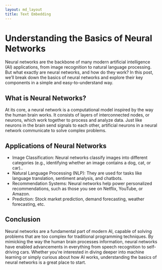 ```yaml
---
layout: md_layout
title: Text Embedding
---
```


# Understanding the Basics of Neural Networks

Neural networks are the backbone of many modern artificial intelligence (AI) applications, from image recognition to natural language processing. But what exactly are neural networks, and how do they work? In this post, we’ll break down the basics of neural networks and explore their key components in a simple and easy-to-understand way.

## What is Neural Networks?

At its core, a neural network is a computational model inspired by the way the human brain works. It consists of layers of interconnected nodes, or neurons, which work together to process and analyze data. Just like neurons in the brain send signals to each other, artificial neurons in a neural network communicate to solve complex problems.

## Applications of Neural Networks

- Image Classification: Neural networks classify images into different categories (e.g., identifying whether an image contains a dog, cat, or car)..
- Natural Language Processing (NLP): They are used for tasks like language translation, sentiment analysis, and chatbots.
- Recommendation Systems: Neural networks help power personalized recommendations, such as those you see on Netflix, YouTube, or Amazon.
- Prediction: Stock market prediction, demand forecasting, weather forecasting, etc.

## Conclusion

Neural networks are a fundamental part of modern AI, capable of solving problems that are too complex for traditional programming techniques. By mimicking the way the human brain processes information, neural networks have enabled advancements in everything from speech recognition to self-driving cars. Whether you're interested in diving deeper into machine learning or simply curious about how AI works, understanding the basics of neural networks is a great place to start.
